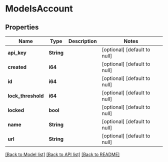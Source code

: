 # ModelsAccount

## Properties
Name | Type | Description | Notes
------------ | ------------- | ------------- | -------------
**api_key** | **String** |  | [optional] [default to null]
**created** | **i64** |  | [optional] [default to null]
**id** | **i64** |  | [optional] [default to null]
**lock_threshold** | **i64** |  | [optional] [default to null]
**locked** | **bool** |  | [optional] [default to null]
**name** | **String** |  | [optional] [default to null]
**url** | **String** |  | [optional] [default to null]

[[Back to Model list]](../README.md#documentation-for-models) [[Back to API list]](../README.md#documentation-for-api-endpoints) [[Back to README]](../README.md)


